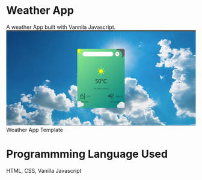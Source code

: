 # Weather App
A weather App built with Vannila Javascript.
<img src="WeatherAppPic.png" alt="Weather App">
Weather App Template
# Programmming Language Used
HTML, CSS, Vanilla Javascript